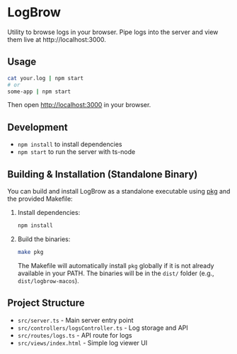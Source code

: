 # LogBrow

Utility to browse logs in your browser. Pipe logs into the server and view them live at http://localhost:3000.

## Usage

```sh
cat your.log | npm start
# or
some-app | npm start
```

Then open [http://localhost:3000](http://localhost:3000) in your browser.

## Development

- `npm install` to install dependencies
- `npm start` to run the server with ts-node

## Building & Installation (Standalone Binary)

You can build and install LogBrow as a standalone executable using [pkg](https://github.com/vercel/pkg) and the provided Makefile:

1. Install dependencies:
	```sh
	npm install
	```
2. Build the binaries:
	```sh
	make pkg
	```
	The Makefile will automatically install `pkg` globally if it is not already available in your PATH.
	The binaries will be in the `dist/` folder (e.g., `dist/logbrow-macos`).

## Project Structure

- `src/server.ts` - Main server entry point
- `src/controllers/logsController.ts` - Log storage and API
- `src/routes/logs.ts` - API route for logs
- `src/views/index.html` - Simple log viewer UI
